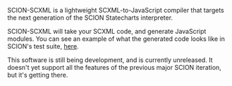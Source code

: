 SCION-SCXML is a lightweight SCXML-to-JavaScript compiler that targets the next generation of the SCION Statecharts interpreter. 

SCION-SCXML will take your SCXML code, and generate JavaScript modules. You can see an example of what the generated code looks like in SCION's test suite, [here](https://github.com/jbeard4/SCION/tree/core/test).

This software is still being development, and is currently unreleased. It doesn't yet support all the features of the previous major SCION iteration, but it's getting there.
